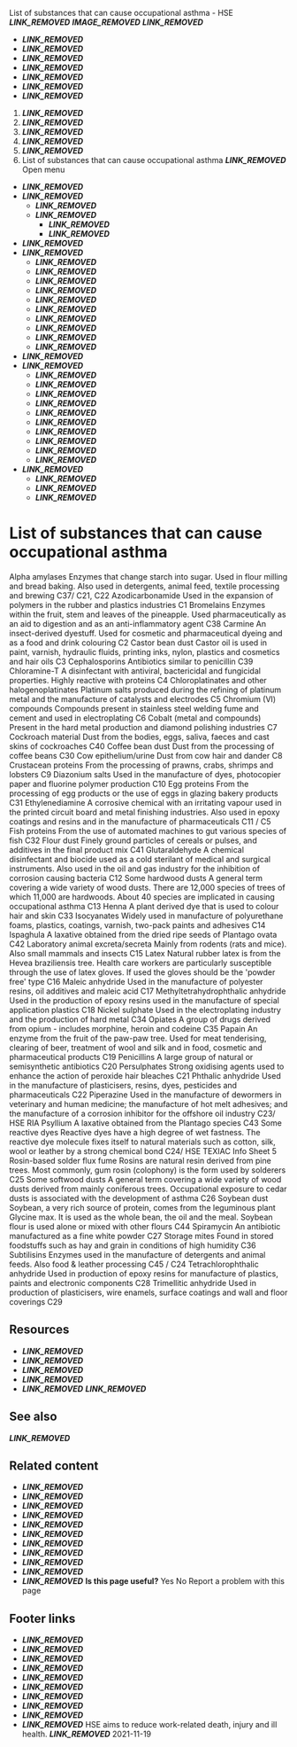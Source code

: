 
List of substances that can cause occupational asthma - HSE
___LINK_REMOVED___
___IMAGE_REMOVED___
___LINK_REMOVED___
* ___LINK_REMOVED___
* ___LINK_REMOVED___
* ___LINK_REMOVED___
* ___LINK_REMOVED___
* ___LINK_REMOVED___
* ___LINK_REMOVED___
* ___LINK_REMOVED___
1. ___LINK_REMOVED___
2. ___LINK_REMOVED___
3. ___LINK_REMOVED___
4. ___LINK_REMOVED___
5. ___LINK_REMOVED___
6. List of substances that can cause occupational asthma
___LINK_REMOVED___
Open menu
* ___LINK_REMOVED___
* ___LINK_REMOVED___
	+ ___LINK_REMOVED___
	+ ___LINK_REMOVED___
		- ___LINK_REMOVED___
		- ___LINK_REMOVED___
* ___LINK_REMOVED___
* ___LINK_REMOVED___
	+ ___LINK_REMOVED___
	+ ___LINK_REMOVED___
	+ ___LINK_REMOVED___
	+ ___LINK_REMOVED___
	+ ___LINK_REMOVED___
	+ ___LINK_REMOVED___
	+ ___LINK_REMOVED___
	+ ___LINK_REMOVED___
	+ ___LINK_REMOVED___
	+ ___LINK_REMOVED___
* ___LINK_REMOVED___
* ___LINK_REMOVED___
	+ ___LINK_REMOVED___
	+ ___LINK_REMOVED___
	+ ___LINK_REMOVED___
	+ ___LINK_REMOVED___
	+ ___LINK_REMOVED___
	+ ___LINK_REMOVED___
	+ ___LINK_REMOVED___
	+ ___LINK_REMOVED___
	+ ___LINK_REMOVED___
	+ ___LINK_REMOVED___
* ___LINK_REMOVED___
	+ ___LINK_REMOVED___
	+ ___LINK_REMOVED___
	+ ___LINK_REMOVED___
 
# List of substances that can cause occupational asthma
Alpha amylases
Enzymes that change starch into sugar. Used in flour milling and bread baking. Also used in detergents, animal feed, textile processing and brewing C37/ C21, C22
Azodicarbonamide
Used in the expansion of polymers in the rubber and plastics industries C1
Bromelains
Enzymes within the fruit, stem and leaves of the pineapple. Used pharmaceutically as an aid to digestion and as an anti-inflammatory agent C38
Carmine
An insect-derived dyestuff. Used for cosmetic and pharmaceutical dyeing and as a food and drink colouring C2
Castor bean dust
Castor oil is used in paint, varnish, hydraulic fluids, printing inks, nylon, plastics and cosmetics and hair oils C3
Cephalosporins
Antibiotics similar to penicillin C39
Chloramine-T
A disinfectant with antiviral, bactericidal and fungicidal properties. Highly reactive with proteins C4
Chloroplatinates and other halogenoplatinates
Platinum salts produced during the refining of platinum metal and the manufacture of catalysts and electrodes C5
Chromium (VI) compounds
Compounds present in stainless steel welding fume and cement and used in electroplating C6
Cobalt (metal and compounds)
Present in the hard metal production and diamond polishing industries C7
Cockroach material
Dust from the bodies, eggs, saliva, faeces and cast skins of cockroaches C40
Coffee bean dust
Dust from the processing of coffee beans C30
Cow epithelium/urine
Dust from cow hair and dander C8
Crustacean proteins
From the processing of prawns, crabs, shrimps and lobsters C9
Diazonium salts
Used in the manufacture of dyes, photocopier paper and fluorine polymer production C10
Egg proteins
From the processing of egg products or the use of eggs in glazing bakery products C31
Ethylenediamine
A corrosive chemical with an irritating vapour used in the printed circuit board and metal finishing industries. Also used in epoxy coatings and resins and in the manufacture of pharmaceuticals C11 / C5
Fish proteins
From the use of automated machines to gut various species of fish C32
Flour dust
Finely ground particles of cereals or pulses, and additives in the final product mix C41
Glutaraldehyde
A chemical disinfectant and biocide used as a cold sterilant of medical and surgical instruments. Also used in the oil and gas industry for the inhibition of corrosion causing bacteria C12
Some hardwood dusts
A general term covering a wide variety of wood dusts. There are 12,000 species of trees of which 11,000 are hardwoods. About 40 species are implicated in causing occupational asthma C13
Henna
A plant derived dye that is used to colour hair and skin C33
Isocyanates
Widely used in manufacture of polyurethane foams, plastics, coatings, varnish, two-pack paints and adhesives C14 
Ispaghula
A laxative obtained from the dried ripe seeds of Plantago ovata C42
Laboratory animal excreta/secreta
Mainly from rodents (rats and mice). Also small mammals and insects C15
Latex
Natural rubber latex is from the Hevea braziliensis tree. Health care workers are particularly susceptible through the use of latex gloves. If used the gloves should be the 'powder free' type C16
Maleic anhydride
Used in the manufacture of polyester resins, oil additives and maleic acid C17
Methyltetrahydrophthalic anhydride
Used in the production of epoxy resins used in the manufacture of special application plastics C18
Nickel sulphate
Used in the electroplating industry and the production of hard metal C34
Opiates
A group of drugs derived from opium - includes morphine, heroin and codeine C35
Papain
An enzyme from the fruit of the paw-paw tree. Used for meat tenderising, clearing of beer, treatment of wool and silk and in food, cosmetic and pharmaceutical products C19
Penicillins
A large group of natural or semisynthetic antibiotics C20
Persulphates
Strong oxidising agents used to enhance the action of peroxide hair bleaches C21
Phthalic anhydride
Used in the manufacture of plasticisers, resins, dyes, pesticides and pharmaceuticals C22
Piperazine
Used in the manufacture of dewormers in veterinary and human medicine; the manufacture of hot melt adhesives; and the manufacture of a corrosion inhibitor for the offshore oil industry C23/ HSE RIA
Psyllium
A laxative obtained from the Plantago species C43
Some reactive dyes
Reactive dyes have a high degree of wet fastness. The reactive dye molecule fixes itself to natural materials such as cotton, silk, wool or leather by a strong chemical bond C24/ HSE TEXIAC Info Sheet 5
Rosin-based solder flux fume
Rosins are natural resin derived from pine trees. Most commonly, gum rosin (colophony) is the form used by solderers C25 
Some softwood dusts
A general term covering a wide variety of wood dusts derived from mainly coniferous trees. Occupational exposure to cedar dusts is associated with the development of asthma C26
Soybean dust
Soybean, a very rich source of protein, comes from the leguminous plant Glycine max. It is used as the whole bean, the oil and the meal. Soybean flour is used alone or mixed with other flours C44
Spiramycin
An antibiotic manufactured as a fine white powder C27
Storage mites
Found in stored foodstuffs such as hay and grain in conditions of high humidity C36
Subtilisins
Enzymes used in the manufacture of detergents and animal feeds. Also food & leather processing C45 / C24
Tetrachlorophthalic anhydride
Used in production of epoxy resins for manufacture of plastics, paints and electronic components C28
Trimellitic anhydride
Used in production of plasticisers, wire enamels, surface coatings and wall and floor coverings C29
 ## Resources
* ___LINK_REMOVED___
* ___LINK_REMOVED___
* ___LINK_REMOVED___
* ___LINK_REMOVED___
* ___LINK_REMOVED___
___LINK_REMOVED___
 ## See also
___LINK_REMOVED___
## Related content
* ___LINK_REMOVED___
* ___LINK_REMOVED___
* ___LINK_REMOVED___
* ___LINK_REMOVED___
* ___LINK_REMOVED___
* ___LINK_REMOVED___
* ___LINK_REMOVED___
* ___LINK_REMOVED___
* ___LINK_REMOVED___
* ___LINK_REMOVED___
* ___LINK_REMOVED___
**Is this page useful?**
Yes
No
Report a problem with this page
## Footer links
* ___LINK_REMOVED___
* ___LINK_REMOVED___
* ___LINK_REMOVED___
* ___LINK_REMOVED___
* ___LINK_REMOVED___
* ___LINK_REMOVED___
* ___LINK_REMOVED___
* ___LINK_REMOVED___
* ___LINK_REMOVED___
* ___LINK_REMOVED___
HSE aims to reduce work-related death, injury and ill health.
___LINK_REMOVED___
2021-11-19
